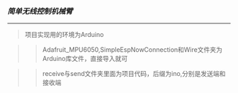 ### ***简单无线控制机械臂***
***
> ​项目实现用的环境为Arduino

> > Adafruit_MPU6050,SimpleEspNowConnection和Wire文件夹为Arduino库文件，直接导入就可

> > receive​与send文件夹里面为项目代码，后缀为ino,分别是​发送端和接收端